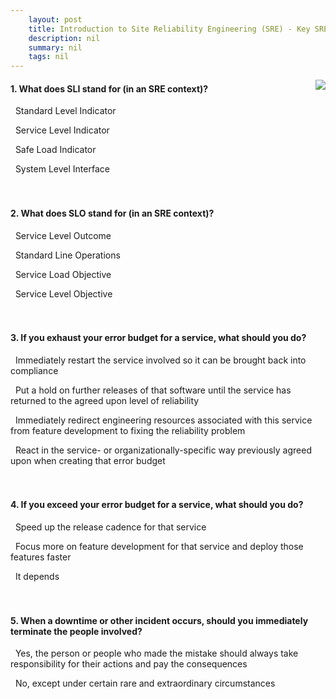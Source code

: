 ```yaml
---
    layout: post
    title: Introduction to Site Reliability Engineering (SRE) - Key SRE principles and practices- virtuous cycles
    description: nil
    summary: nil
    tags: nil
---
```



 <a target="_blank" href="https://docs.microsoft.com/en-us/learn/modules/intro-to-site-reliability-engineering/4-key-principles-1-virtuous-cycles/"><i class="fas fa-external-link-alt"></i> </a>
 <img align="right" src="https://docs.microsoft.com/en-us/learn/achievements/intro-to-site-reliability-engineering-sre.svg">
####  1. What does SLI stand for (in an SRE context)?


<i class='far fa-square'></i> &nbsp;&nbsp;Standard Level Indicator

<i class='fas fa-check-square' style='color: Dodgerblue;'></i> &nbsp;&nbsp;Service Level Indicator

<i class='far fa-square'></i> &nbsp;&nbsp;Safe Load Indicator

<i class='far fa-square'></i> &nbsp;&nbsp;System Level Interface
<br />
<br />
<br />

####  2. What does SLO stand for (in an SRE context)?


<i class='far fa-square'></i> &nbsp;&nbsp;Service Level Outcome

<i class='far fa-square'></i> &nbsp;&nbsp;Standard Line Operations

<i class='far fa-square'></i> &nbsp;&nbsp;Service Load Objective

<i class='fas fa-check-square' style='color: Dodgerblue;'></i> &nbsp;&nbsp;Service Level Objective
<br />
<br />
<br />

####  3. If you exhaust your error budget for a service, what should you do?


<i class='far fa-square'></i> &nbsp;&nbsp;Immediately restart the service involved so it can be brought back into compliance

<i class='far fa-square'></i> &nbsp;&nbsp;Put a hold on further releases of that software until the service has returned to the agreed upon level of reliability

<i class='far fa-square'></i> &nbsp;&nbsp;Immediately redirect engineering resources associated with this service from feature development to fixing the reliability problem

<i class='fas fa-check-square' style='color: Dodgerblue;'></i> &nbsp;&nbsp;React in the service- or organizationally-specific way previously agreed upon when creating that error budget
<br />
<br />
<br />

####  4. If you exceed your error budget for a service, what should you do?


<i class='far fa-square'></i> &nbsp;&nbsp;Speed up the release cadence for that service

<i class='far fa-square'></i> &nbsp;&nbsp;Focus more on feature development for that service and deploy those features faster

<i class='fas fa-check-square' style='color: Dodgerblue;'></i> &nbsp;&nbsp;It depends
<br />
<br />
<br />

####  5. When a downtime or other incident occurs, should you immediately terminate the people involved?


<i class='far fa-square'></i> &nbsp;&nbsp;Yes, the person or people who made the mistake should always take responsibility for their actions and pay the consequences

<i class='fas fa-check-square' style='color: Dodgerblue;'></i> &nbsp;&nbsp;No, except under certain rare and extraordinary circumstances
<br />
<br />
<br />
